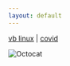 ```yaml
---
layout: default
---
```

[vb linux](./posts/vb-linux.md) | [covid](./posts/covid.md)

![Octocat](https://github.githubassets.com/images/icons/emoji/octocat.png)
